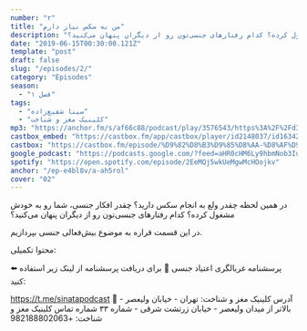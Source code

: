 ```yaml
---
number: "۲"
title: "من به سکس نیاز دارم"
description: "در همین لحظه چقدر ولع به انجام سکس دارید؟ چقدر افکار جنسی، شما رو به خودش مشغول کرده؟ کدام رفتارهای جنسی‌تون رو از دیگران پنهان می‌کنید؟"
date: "2019-06-15T00:30:00.121Z"
template: "post"
draft: false
slug: "/episodes/2/"
category: "Episodes"
season:
  - "فصل ۱"
tags:
  - "سینا شفیع‌زاده"
  - "کلینیک مغز و شناخت"
mp3: "https://anchor.fm/s/af66c88/podcast/play/3576543/https%3A%2F%2Fd3ctxlq1ktw2nl.cloudfront.net%2Fproduction%2F2019-5-15%2F17018069-44100-1-cbd3abf49195f.mp3"
castbox_embed: "https://castbox.fm/app/castbox/player/id2148037/id163425521"
castbox: "https://castbox.fm/episode/%D9%82%D8%B3%D9%85%D8%AA-%D8%AF%D9%88%3A-%D9%85%D9%86-%D8%A8%D9%87-%D8%B3%DA%A9%D8%B3-%D9%86%DB%8C%D8%A7%D8%B2-%D8%AF%D8%A7%D8%B1%D9%85-id2148037-id163425521"
google_podcast: "https://podcasts.google.com/?feed=aHR0cHM6Ly9hbmNob3IuZm0vcy9hZjY2Yzg4L3BvZGNhc3QvcnNz&episode=Mjg5ZDg5ZGItYzYwNy01ODhiLThiNTktMWM1Y2Y0ZjVjZWFh"
spotify: "https://open.spotify.com/episode/2EeMQj5wkUeMgwMcHOojkv"
anchor: "/ep-e4bl8v/a-ah5rol"
cover: "02"
---
```

در همین لحظه چقدر ولع به انجام سکس دارید؟ چقدر افکار جنسی، شما رو به خودش مشغول کرده؟ کدام رفتارهای جنسی‌تون رو از دیگران پنهان می‌کنید؟

در این قسمت قراره به موضوع بیش‌فعالی جنسی بپردازیم.



محتوا تکمیلی:

⬅️ پرسشنامه غربالگری اعتیاد جنسی
🔔 برای دریافت پرسشنامه از لینک زیر استفاده کنید:

 https://t.me/sinatapodcast 
🏨 آدرس کلینیک مغز و شناخت:
تهران - خیابان ولیعصر - بالاتر از میدان ولیعصر - خیابان زرتشت شرقی - شماره ۳۳
شماره تماس کلینیک مغز و شناخت:
+982188802063